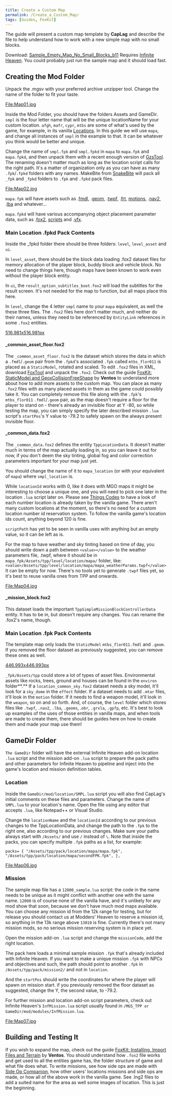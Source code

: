 ```yaml
---
title: Create a Custom Map
permalink: /Create_a_Custom_Map/
tags: [Guides, FoxKit]
---
```


The guide will present a custom map template by **CapLag** and describe
the file to help understand how to work with a new simple map with no
small blocks.

Download:
[Sample_Empty_Map_No_Small_Blocks_b11](https://drive.google.com/file/d/1MWWUN4U0chH84fnAprCx1lbIL5BDbQPf/view?usp=sharing)
Requires [Infinite Heaven](/Infinite_Heaven "wikilink"). You could
probably just run the sample map and it should load fast.

## **Creating the Mod Folder**

Unpack the .mgsv with your preferred archive unzipper tool. Change the
name of the folder to fit your taste.

[<File:Map01.jpg>](/File:Map01.jpg "wikilink")

Inside the Mod Folder, you should have the folders Assets and GameDir.
`smpl` is the four letter name that will be the unique locationName for
your custom location. `afgh`, `mafr`, `cypr`, `mtbs` are some of what's
used by the game, for example, in its vanilla
[Locations](/Locations "wikilink"). In this guide we will use `mapa`,
and change all instances of `smpl` in the example to that. It can be
whatever you think would be better and unique.

Change the name of `smpl.fpk` and `smpl.fpkd` in `mapa` to `mapa.fpk`
and `mapa.fpkd`, and then unpack them with a recent enough version of
[GzsTool](/GzsTool "wikilink"). The renaming doesn't matter much as long
as the location script calls for the right path. It's a matter of
organization only as you can have as many `.fpk`/`.fpkd` folders with
any names. MakeBite from [SnakeBite](/SnakeBite_Mod_Manager "wikilink")
will pack all `_fpk` and `_fpkd` folders to `.fpk` and `.fpkd` pack
files.

[<File:Map02.jpg>](/File:Map02.jpg "wikilink")

`mapa.fpk` will have assets such as .[fmdl](/FMDL "wikilink"),
.[geom](/GEOM "wikilink"), .[twpf](/TWPF "wikilink"),
.[frt](/FRT "wikilink"), [motions](/MTAR "wikilink"),
.[nav2](/nav2 "wikilink"), .[lba](/LBA "wikilink") and whatever...

`mapa.fpkd` will have various accompanying object placement parameter
data, such as .[fox2](/FOX2 "wikilink"), [scripts](/Lua "wikilink") and
.[vfx](/VFX "wikilink").

### **Main Location .fpkd Pack Contents**

Inside the \_fpkd folder there should be three folders: `level`,
`level_asset` and `ui`.

In `level_asset`, there should be the block data loading .fox2 dataset
files for memory allocation of the player block, buddy block and vehicle
block. No need to change things here, though maps have been known to
work even without the player block entity.

In `ui`, the `result_option_subtitles_boot.fox2` will load the subtitles
for the result screen. It's not needed for the map to function, but all
maps place this here.

In `level`, change the 4 letter `smpl` name to your `mapa` equivalent,
as well the these three files. The `.fox2` files here don't matter much,
and neither do their names, unless they need to be referenced by
`EntityLink` references in some `.fox2` entities.

[516.981x516.981px](/File:Map03.jpg "wikilink")

#### **_common_asset_floor.fox2**

The `_common_asset_floor.fox2` is the dataset which stores the data in
which a `.fmdl`/`.geom` pair from the `.fpkd`'s associated `.fpk` called
`mtbs_flor011` is placed as a `StaticModel`, rotated and scaled. To edit
`.fox2` files in XML, download [FoxTool](/FoxTool "wikilink") and unpack
the `.fox2`. Check out the guide [FoxKit: StaticModel and
GeoxCollisionFreeShape](/FoxKit-_StaticModel_and_GeoxCollisionFreeShape "wikilink")
by **Ventos** to understand more about how to add more assets to the
custom map. You can place as many `.fox2` files with as many placed
assets in them as the game could possibly take it. You can completely
remove this file along with the `.fpk`'s `mtbs_flor011` `.fmdl`/`.geom`
pair, as the map doesn't require a floor for the player to stand on -
there's already an invisible floor at Y -80, so while testing the map,
you can simply specify the later described mission `.lua` script's
`startPos`'s Y value to -79.2 to safely spawn on the always present
invisible floor.

#### **_common_data.fox2**

The `_common_data.fox2` defines the entity `TppLocationData`. It doesn't
matter much in terms of the map actually loading in, so you can leave it
out for now, if you don't deem the sky tinting, global fog and color
correction parameters important for your map just yet.

You should change the name of it to `mapa_location` (or with your
equivalent of `mapa`) where `smpl_location` is.

While `locationId` works with 0, like it does with MGO maps it might be
interesting to choose a unique one, and you will need to pick one later
in the location `.lua` script later on. Please see [Things
Codes](/Things_Codes "wikilink") to have a look of each number location
is already taken by the vanilla game. There aren't many custom locations
at the moment, so there's no need for a custom location number id
reservation system. To follow the vanilla game's location ids count,
anything beyond 120 is fine.

`scriptPath` has yet to be seen in vanilla uses with anything but an
empty value, so it can be left as is.

For the map to have weather and sky tinting based on time of day, you
should write down a path between `<value></value>` to the weather
parameters file, .twpf, where it should be in
`mapa_fpk/Assets/tpp/level/location/mapa/` folder, like:
`<value>/Assets/tpp/level/location/mapa/mapa_weatherParams.twpf</value>`
It can be empty for now. There's no tools yet to generate `.twpf` files
yet, so it's best to reuse vanilla ones from TPP and onwards.

[<File:Map04.jpg>](/File:Map04.jpg "wikilink")

#### **_mission_block.fox2**

This dataset loads the important `TppSimpleMissionBlockControllerData`
entity. It has to be in, but doesn't require any changes. You can rename
the .fox2's name, though.

### **Main Location .fpk Pack Contents**

The template map only loads the `StaticModel` `mtbs_flor011.fmdl` and
`.geom`. If you removed the floor dataset as previously suggested, you
can remove these ones as well.

[446.993x446.993px](/File:Map05.jpg "wikilink")

`_fpk/Assets/tpp` could store a lot of types of asset files.
Environmental assets like rocks, trees, ground and houses can be found
in the `environ` folder**.** If a `location_common_sky.fox2` dataset
needs a sky model, it'll look for a `sky_dome` in the `effect` folder.
If a dataset needs to add `.mtar` files, it'll look in the `motion`
folder. If it needs to find a weapon model, it'll look in the `weapon`,
so on and so forth. And, of course, the `level` folder which stores
files like `.twpf`, `.nav2`, `.lba`, `.geoms`, .`obr`, `.grxla`,
`.gpfp`, etc. It's best to look up examples of the uses of those
entities in vanilla maps, and when tools are made to create them, there
should be guides here on how to create them and made your map use them\!

## **GameDir Folder**

`The GameDir` folder will have the external Infinite Heaven add-on
location `.lua` script and the mission add-on `.lua` script to prepare
the pack paths and other parameters for Infinite Heaven to pipeline and
inject into the game's location and mission definition tables.

### **Location**

Inside the `GameDir/mod/location/SMPL.lua` script you will also find
CapLag's initial comments on these files and parameters. Change the name
of `SMPL.lua` to your location's name. Open the file using any editor
that accepts `.lua`, like Notepad++ or Visual Studio.

Change the `locationName` and the `locationId` according to our previous
changes to the TppLocationData, and change the path to the `.fpk` to the
right one, also according to our previous changes. Make sure your paths
always start with `/Assets/` and use `/` instead of `\`. Note that
inside the packs, you can specify multiple `.fpk` paths as a list, for
example:

`packs= { "/Assets/tpp/pack/location/mapa/mapa.fpk",
"/Assets/tpp/pack/location/mapa/secondFPK.fpk", },`

[<File:Map06.jpg>](/File:Map06.jpg "wikilink")

### **Mission**

The sample map file has a `12000_sample.lua` script: the code in the
name needs to be unique as it might conflict with another one with the
same name. `12000` is of course none of the vanilla have, and it's
unlikely for any mod show that soon, because we don't have much mod maps
available. You can choose any mission id from the 12k range for testing,
but for release you should contact us at Modders' Heaven to reserve a
mission id, so anything in the 13k range above `13010` is fine.
Currently there's not many mission mods, so no serious mission reserving
system is in place yet.

Open the mission add-on `.lua` script and change the `missionCode`, add
the right location.

The pack here loads a minimal sample mission `.fpk` that's already
included with Infinite Heaven. If you want to make a unique mission
`.fpk` with NPCs and objectives and such, the path should point to
another `.fpk` in `/Assets/tpp/pack/mission2/` and not in `location`.

And the `startPos` should write the coordinates for where the player
will spawn on mission start. if you previously removed the floor dataset
as suggested, change the Y, the second value, to -79.2.

For further mission and location add-on script parameters, check out
Infinite Heaven's `InfMission.lua` script usually found in `/MGS_TPP or
GameDir/mod/modules/InfMission.lua`.

[<File:Map07.jpg>](/File:Map07.jpg "wikilink")

## **Building and Testing It**

If you wish to expand the map, check out the guide [FoxKit: Installing,
Import Files and
Terrain](/FoxKit-_Installing_Import_Files_and_Terrain "wikilink") by
**Ventos**. You should understand how `.fox2` file works and get used to
all the entities game has, the folder structure of game and what file
does what. To write missions, see how side ops are made with [Side Op
Companion](https://github.com/JosephZoeller/SOC), how other users'
locations missions and side ops are made, or how all of the above work
in the vanilla game. See .lng2 files to add a suited name for the area
as well some images of location. This is just the beginning.
